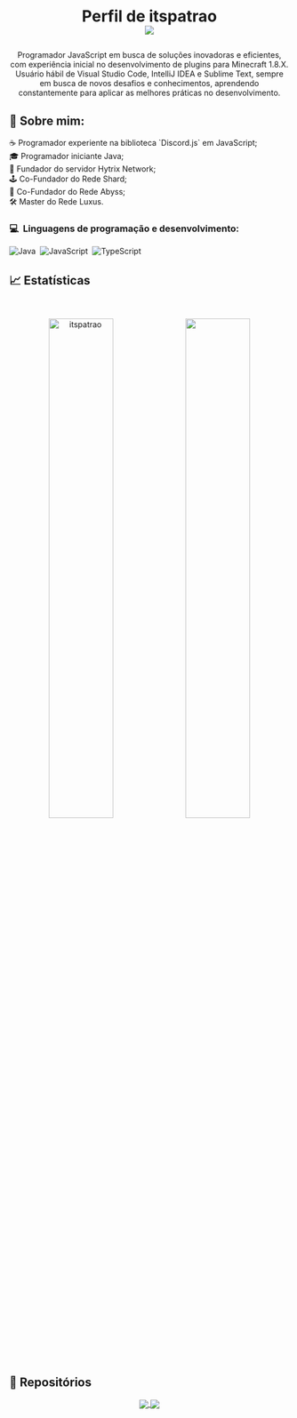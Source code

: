 # <p align="center">Perfil de itspatrao<br /><img src="https://komarev.com/ghpvc/?username=itspatrao1619&color=blue&style=flat-square&label=Profile+Views" /></p>
<p align="center">Programador JavaScript em busca de soluções inovadoras e eficientes, com experiência inicial no desenvolvimento de plugins para Minecraft 1.8.X. Usuário hábil de Visual Studio Code, IntelliJ IDEA e Sublime Text, sempre em busca de novos desafios e conhecimentos, aprendendo constantemente para aplicar as melhores práticas no desenvolvimento.</p>

## 🧑 Sobre mim:
<p>
☕ Programador experiente na biblioteca `Discord.js` em JavaScript;<br>
🎓 Programador iniciante Java;<br>
👑 Fundador do servidor Hytrix Network;<br>
🕹️ Co-Fundador do Rede Shard;<br>
🌟 Co-Fundador do Rede Abyss;<br>
🛠️ Master do Rede Luxus.<br>
</p>

### 💻 &nbsp;Linguagens de programação e desenvolvimento:
![Java](https://img.shields.io/badge/java-%239b44c7.svg?style=for-the-badge&logo=java&logoColor=white)&nbsp;
![JavaScript](https://img.shields.io/badge/javascript-%23323330.svg?style=for-the-badge&logo=javascript&logoColor=%23F7DF1E)&nbsp;
![TypeScript](https://img.shields.io/badge/TypeScript-3178C6?style=for-the-badge&logo=typescript&logoColor=white)&nbsp;

## 📈 Estatísticas

<br/>
<p align="center">
  <img width="48%" src="https://github-readme-stats.vercel.app/api?username=itspatrao&count_private=true&theme=dark&show_icons=true" alt="itspatrao" />
  <img width="48%" src="https://github-readme-streak-stats.herokuapp.com/?user=itspatrao&hide_border=true&theme=dark&show_icons=true" />
</p>

## 📕 Repositórios

<p align="center">
	<a href="https://github.com/itspatrao/rune-bot">
		<img align="center" src="https://github-readme-stats.vercel.app/api/pin/?username=itspatrao&repo=rune-bot&hide_border=true&theme=dark&show_icons=true" />
	</a>
	<a href="https://github.com/itspatrao/rune-bot">
		<img align="center" src="https://github-readme-stats.vercel.app/api/pin/?username=itspatrao&repo=rune-bot&hide_border=true&theme=dark&show_icons=true" />
	</a>
</p>